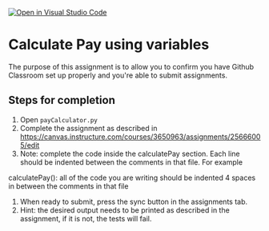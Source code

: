 [![Open in Visual Studio Code](https://classroom.github.com/assets/open-in-vscode-f059dc9a6f8d3a56e377f745f24479a46679e63a5d9fe6f495e02850cd0d8118.svg)](https://classroom.github.com/online_ide?assignment_repo_id=6637432&assignment_repo_type=AssignmentRepo)
# Calculate Pay using variables

The purpose of this assignment is to allow you to confirm you have Github Classroom set up properly and you're able to submit assignments.

## Steps for completion

1. Open `payCalculator.py`
1. Complete the assignment as described in https://canvas.instructure.com/courses/3650963/assignments/25666005/edit
1. Note: complete the code inside the calculatePay section.  Each line should be indented between the comments in that file.  For example

calculatePay():
    all of the
    code you are writing
    should be indented 4 spaces
    in between the comments in that file

1. When ready to submit, press the sync button in the assignments tab.
1.  Hint: the desired output needs to be printed as described in the assignment, if it is not, the tests will fail.

